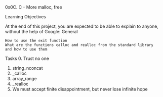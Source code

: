 0x0C. C - More malloc, free

Learning Objectives

At the end of this project, you are expected to be able to explain to anyone, without the help of Google:
General

    How to use the exit function
    What are the functions calloc and realloc from the standard library and how to use them
Tasks
0. Trust no one 
1. string_nconcat 
2. _calloc
3. array_range 
4. _realloc 
5. We must accept finite disappointment, but never lose infinite hope

